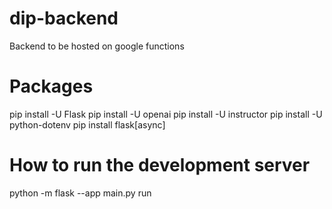# dip-backend

Backend to be hosted on google functions

# Packages

pip install -U Flask
pip install -U openai
pip install -U instructor
pip install -U python-dotenv
pip install flask[async]

# How to run the development server

python -m flask --app main.py run
